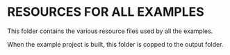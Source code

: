 # RESOURCES FOR ALL EXAMPLES

This folder contains the various resource files used by all the examples.

When the example project is built, this folder is copped to the output folder.
